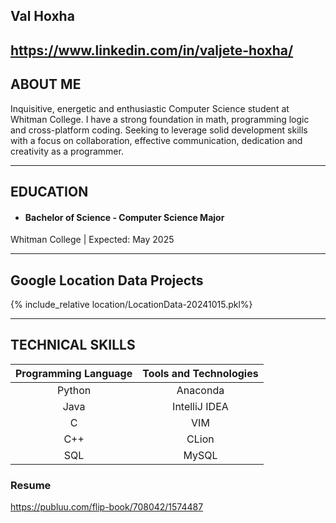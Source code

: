 ## **Val Hoxha**

## https://www.linkedin.com/in/valjete-hoxha/

## ABOUT ME
Inquisitive, energetic and enthusiastic Computer Science student at Whitman College. I have a strong foundation in math, programming logic and cross-platform coding. Seeking to leverage solid development skills with a focus on collaboration, effective communication, dedication and creativity as a programmer.

-------------------     ----------------------------
## EDUCATION
- #### Bachelor of Science - Computer Science Major 
Whitman College | Expected: May 2025



-------------------     ----------------------------
## Google Location Data Projects

{% include_relative location/LocationData-20241015.pkl%}

-------------------     ----------------------------
## TECHNICAL SKILLS

| **Programming Language** | **Tools and Technologies** |
|  :---:    | :---: |
| Python  | Anaconda  |
| Java  | IntelliJ IDEA  |
| C  | VIM  |
| C++  | CLion  |
| SQL  | MySQL  |


### Resume

https://publuu.com/flip-book/708042/1574487

